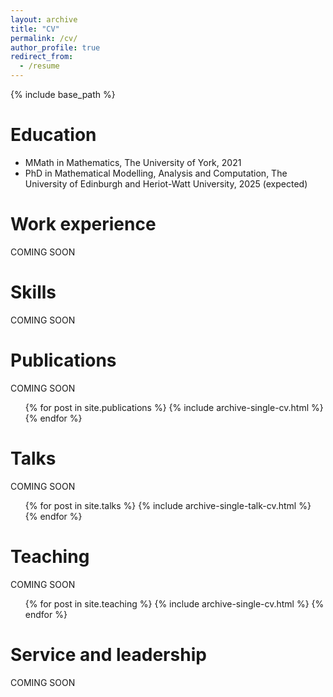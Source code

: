 ```yaml
---
layout: archive
title: "CV"
permalink: /cv/
author_profile: true
redirect_from:
  - /resume
---
```


{% include base_path %}

Education
======
* MMath in Mathematics, The University of York, 2021
* PhD in Mathematical Modelling, Analysis and Computation, The University of Edinburgh and Heriot-Watt University, 2025 (expected)

Work experience
======
COMING SOON
  
Skills
======
COMING SOON

Publications
======
COMING SOON
  <ul>{% for post in site.publications %}
    {% include archive-single-cv.html %}
  {% endfor %}</ul>
  
Talks
======
COMING SOON
  <ul>{% for post in site.talks %}
    {% include archive-single-talk-cv.html %}
  {% endfor %}</ul>
  
Teaching
======
COMING SOON
  <ul>{% for post in site.teaching %}
    {% include archive-single-cv.html %}
  {% endfor %}</ul>
  
Service and leadership
======
COMING SOON
